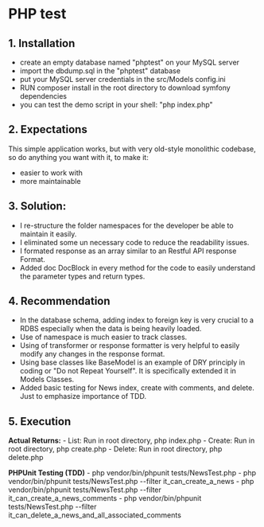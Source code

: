 
# PHP test

## 1. Installation

  - create an empty database named "phptest" on your MySQL server
  - import the dbdump.sql in the "phptest" database
  - put your MySQL server credentials in the src/Models config.ini
  - RUN composer install in the root directory to download symfony dependencies
  - you can test the demo script in your shell: "php index.php"

## 2. Expectations

This simple application works, but with very old-style monolithic codebase, so do anything you want with it, to make it:

  - easier to work with
  - more maintainable

## 3. Solution:

  - I re-structure the folder namespaces for the developer be able to maintain it easily.
  - I eliminated some un necessary code to reduce the readability issues.
  - I formated response as an array similar to an Restful API response Format.
  - Added doc DocBlock in every method for the code to easily understand the parameter types and return types.

## 4. Recommendation

  - In the database schema, adding index to foreign key is very crucial to a RDBS especially when the data is being heavily loaded.
  - Use of namespace is much easier to track classes.
  - Using of transformer or response formatter is very helpful to easily modify any changes in the response format.
  - Using base classes like BaseModel is an example of DRY principly in coding or "Do not Repeat Yourself". It is specifically extended it in Models Classes.
  - Added basic testing for News index, create with comments, and delete. Just to emphasize importance of TDD.

## 5. Execution

  **Actual Returns:**
    - List: Run in root directory, php index.php
    - Create: Run in root directory, php create.php
    - Delete: Run in root directory, php delete.php
    
  **PHPUnit Testing (TDD)**
    - php vendor/bin/phpunit tests/NewsTest.php
    - php vendor/bin/phpunit tests/NewsTest.php --filter it_can_create_a_news
    - php vendor/bin/phpunit tests/NewsTest.php --filter it_can_create_a_news_comments
    - php vendor/bin/phpunit tests/NewsTest.php --filter it_can_delete_a_news_and_all_associated_comments
